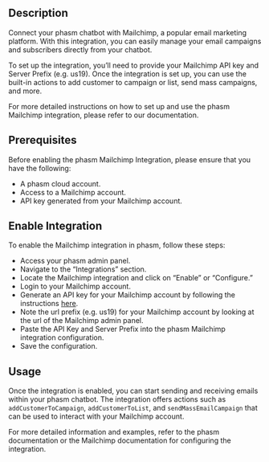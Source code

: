 ## Description

Connect your phasm chatbot with Mailchimp, a popular email marketing platform. With this integration, you can easily manage your email campaigns and subscribers directly from your chatbot.

To set up the integration, you’ll need to provide your Mailchimp API key and Server Prefix (e.g. us19). Once the integration is set up, you can use the built-in actions to add customer to campaign or list, send mass campaigns, and more.

For more detailed instructions on how to set up and use the phasm Mailchimp integration, please refer to our documentation.

## Prerequisites

Before enabling the phasm Mailchimp Integration, please ensure that you have the following:

- A phasm cloud account.
- Access to a Mailchimp account.
- API key generated from your Mailchimp account.

## Enable Integration

To enable the Mailchimp integration in phasm, follow these steps:

- Access your phasm admin panel.
- Navigate to the “Integrations” section.
- Locate the Mailchimp integration and click on “Enable” or “Configure.”
- Login to your Mailchimp account.
- Generate an API key for your Mailchimp account by following the instructions [here](https://mailchimp.com/help/about-api-keys/#Generate_an_API_key).
- Note the url prefix (e.g. us19) for your Mailchimp account by looking at the url of the Mailchimp admin panel.
- Paste the API Key and Server Prefix into the phasm Mailchimp integration configuration.
- Save the configuration.

## Usage

Once the integration is enabled, you can start sending and receiving emails within your phasm chatbot. The integration offers actions such as `addCustomerToCampaign`, `addCustomerToList`, and `sendMassEmailCampaign` that can be used to interact with your Mailchimp account.

For more detailed information and examples, refer to the phasm documentation or the Mailchimp documentation for configuring the integration.
